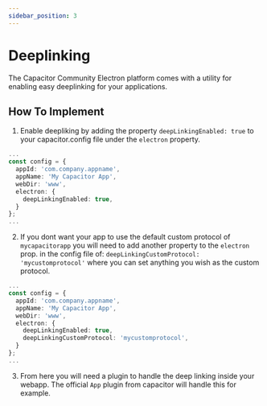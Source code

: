 ```yaml
---
sidebar_position: 3
---
```


# Deeplinking

The Capacitor Community Electron platform comes with a utility for enabling easy deeplinking for your applications.

## How To Implement

1. Enable deepliking by adding the property `deepLinkingEnabled: true` to your capacitor.config file under the `electron` property.
```typescript
...
const config = {
  appId: 'com.company.appname',
  appName: 'My Capacitor App',
  webDir: 'www',
  electron: {
    deepLinkingEnabled: true,
  }
};
...
```
2. If you dont want your app to use the default custom protocol of `mycapacitorapp` you will need to add another property to the `electron` prop. in the config file of: `deepLinkingCustomProtocol: 'mycustomprotocol'` where you can set anything you wish as the custom protocol.
```typescript
...
const config = {
  appId: 'com.company.appname',
  appName: 'My Capacitor App',
  webDir: 'www',
  electron: {
    deepLinkingEnabled: true,
    deepLinkingCustomProtocol: 'mycustomprotocol',
  }
};
...
```
3. From here you will need a plugin to handle the deep linking inside your webapp. The official `App` plugin from capacitor will handle this for example.